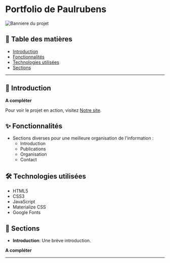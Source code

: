 # Portfolio de Paulrubens

![Banniere du projet](./rsc/banner.png)

## 📑 Table des matières

- [Introduction](#introduction)
- [Fonctionnalités](#fonctionnalités)
- [Technologies utilisées](#technologies-utilisées)
- [Sections](#sections)

---

## 🎉 Introduction

**A compléter**

Pour voir le projet en action, visitez [Notre site](https://paulrubens.gitlab.io/portfolio/).

## ✨ Fonctionnalités

- Sections diverses pour une meilleure organisation de l'information :
    - Introduction
    - Publications
    - Organisation
    - Contact

## 🛠 Technologies utilisées

- HTML5
- CSS3
- JavaScript
- Materialize CSS
- Google Fonts

## 📁 Sections

- **Introduction**: Une brève introduction.

**A compléter**

---
